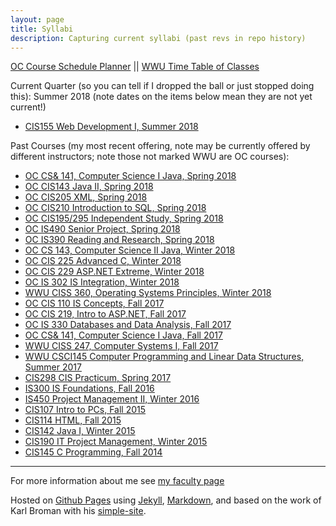 ```yaml
---
layout: page
title: Syllabi
description: Capturing current syllabi (past revs in repo history)
---
```


[OC Course Schedule Planner](https://apps.olympic.edu/classschedule/Default.aspx) ||
[WWU Time Table of Classes](https://admin.wwu.edu/pls/wwis/wwskcfnd.TimeTable)

Current Quarter (so you can tell if I dropped the ball or just stopped doing this): Summer 2018 (note dates on the items below mean they are not yet current!)

- [CIS155 Web Development I, Summer 2018](CIS155.html)

Past Courses (my most recent offering, note may be currently offered by different instructors; note those not marked WWU are OC courses):

- [OC CS& 141, Computer Science I Java, Spring 2018](CS141.html)
- [OC CIS143 Java II, Spring 2018](CIS143.html)
- [OC CIS205 XML, Spring 2018](CIS205.html)
- [OC CIS210 Introduction to SQL, Spring 2018](CIS210.html)
- [OC CIS195/295 Independent Study, Spring 2018](CIS195295.html)
- [OC IS490 Senior Project, Spring 2018](IS490.html)
- [OC IS390 Reading and Research, Spring 2018](IS390.html)
- [OC CS 143, Computer Science II Java, Winter 2018](CS143.html)
- [OC CIS 225 Advanced C, Winter 2018](CIS225.html)
- [OC CIS 229 ASP.NET Extreme, Winter 2018](CIS229.html)
- [OC IS 302 IS Integration, Winter 2018](IS302.html)
- [WWU CISS 360, Operating Systems Principles, Winter 2018](CISS360.html)
- [OC CIS 110 IS Concepts, Fall 2017](CIS110.html)
- [OC CIS 219, Intro to ASP.NET, Fall 2017](CIS219.html)
- [OC IS 330 Databases and Data Analysis, Fall 2017](IS330.html)
- [OC CS& 141, Computer Science I Java, Fall 2017](CS141.html)
- [WWU CISS 247, Computer Systems I, Fall 2017](CISS247.html)
- [WWU CSCI145 Computer Programming and Linear Data Structures, Summer 2017](CSCI145.html)
- [CIS298 CIS Practicum, Spring 2017](CIS298.html)
- [IS300 IS Foundations, Fall 2016](archive/2016_Fall_IS300_Item_2250_2251_syllabus_v0.pdf)
- [IS450 Project Management II, Winter 2016](archive/2016_Winter_IS_450_Syllabus_Garripoli.pdf)
- [CIS107 Intro to PCs, Fall 2015](archive/2015_Fall_CIS_107_Item_2152_Syllabus.html)
- [CIS114 HTML, Fall 2015](archive/2015_Fall_CIS_114_Item_2170_Syllabus.html)
- [CIS142 Java I, Winter 2015](archive/2015_Winter_CIS_142_Syllabus_Garripoli.html)
- [CIS190 IT Project Management, Winter 2015](archive/2015_Winter_CIS_190_Syllabus_Garripoli.html)
- [CIS145 C Programming, Fall 2014](archive/2014_Fall_CIS_145_Syllabus_Garripoli.html)

---

For more information about me see [my faculty page](https://argoc.github.io/faculty)


Hosted on
[Github Pages](http://pages.github.com) using
[Jekyll](http://jekyllrb.com/),
[Markdown](https://daringfireball.net/projects/markdown/), and
based on the work of Karl Broman with his
[simple-site](http://kbroman.gitpage.io/simple-site).

